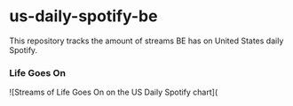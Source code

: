 # us-daily-spotify-be
This repository tracks the amount of streams BE has on United States daily Spotify.
### Life Goes On
![Streams of Life Goes On on the US Daily Spotify chart](
